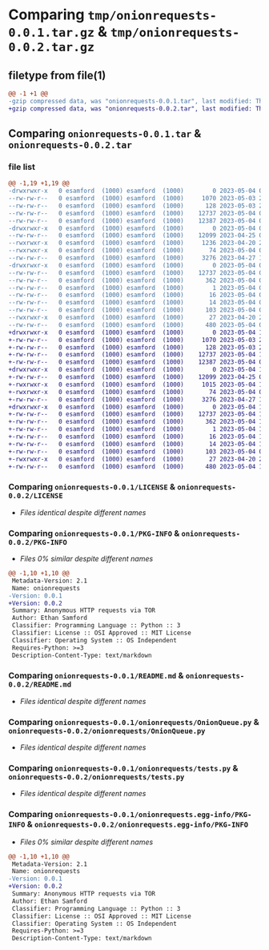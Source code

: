 # Comparing `tmp/onionrequests-0.0.1.tar.gz` & `tmp/onionrequests-0.0.2.tar.gz`

## filetype from file(1)

```diff
@@ -1 +1 @@
-gzip compressed data, was "onionrequests-0.0.1.tar", last modified: Thu May  4 06:44:58 2023, max compression
+gzip compressed data, was "onionrequests-0.0.2.tar", last modified: Thu May  4 17:13:13 2023, max compression
```

## Comparing `onionrequests-0.0.1.tar` & `onionrequests-0.0.2.tar`

### file list

```diff
@@ -1,19 +1,19 @@
-drwxrwxr-x   0 esamford  (1000) esamford  (1000)        0 2023-05-04 06:44:58.099187 onionrequests-0.0.1/
--rw-rw-r--   0 esamford  (1000) esamford  (1000)     1070 2023-05-03 22:31:31.000000 onionrequests-0.0.1/LICENSE
--rw-rw-r--   0 esamford  (1000) esamford  (1000)      128 2023-05-03 23:26:01.000000 onionrequests-0.0.1/MANIFEST.in
--rw-rw-r--   0 esamford  (1000) esamford  (1000)    12737 2023-05-04 06:44:58.099187 onionrequests-0.0.1/PKG-INFO
--rw-rw-r--   0 esamford  (1000) esamford  (1000)    12387 2023-05-04 06:18:44.000000 onionrequests-0.0.1/README.md
-drwxrwxr-x   0 esamford  (1000) esamford  (1000)        0 2023-05-04 06:44:58.095185 onionrequests-0.0.1/onionrequests/
--rw-rw-r--   0 esamford  (1000) esamford  (1000)    12099 2023-04-25 06:52:15.000000 onionrequests-0.0.1/onionrequests/OnionQueue.py
--rwxrwxr-x   0 esamford  (1000) esamford  (1000)     1236 2023-04-20 22:03:29.000000 onionrequests-0.0.1/onionrequests/OnionSession.py
--rwxrwxr-x   0 esamford  (1000) esamford  (1000)       74 2023-05-04 06:09:07.000000 onionrequests-0.0.1/onionrequests/__init__.py
--rw-rw-r--   0 esamford  (1000) esamford  (1000)     3276 2023-04-27 15:51:14.000000 onionrequests-0.0.1/onionrequests/tests.py
-drwxrwxr-x   0 esamford  (1000) esamford  (1000)        0 2023-05-04 06:44:58.099187 onionrequests-0.0.1/onionrequests.egg-info/
--rw-rw-r--   0 esamford  (1000) esamford  (1000)    12737 2023-05-04 06:44:58.000000 onionrequests-0.0.1/onionrequests.egg-info/PKG-INFO
--rw-rw-r--   0 esamford  (1000) esamford  (1000)      362 2023-05-04 06:44:58.000000 onionrequests-0.0.1/onionrequests.egg-info/SOURCES.txt
--rw-rw-r--   0 esamford  (1000) esamford  (1000)        1 2023-05-04 06:44:58.000000 onionrequests-0.0.1/onionrequests.egg-info/dependency_links.txt
--rw-rw-r--   0 esamford  (1000) esamford  (1000)       16 2023-05-04 06:44:58.000000 onionrequests-0.0.1/onionrequests.egg-info/requires.txt
--rw-rw-r--   0 esamford  (1000) esamford  (1000)       14 2023-05-04 06:44:58.000000 onionrequests-0.0.1/onionrequests.egg-info/top_level.txt
--rw-rw-r--   0 esamford  (1000) esamford  (1000)      103 2023-05-04 06:42:44.000000 onionrequests-0.0.1/pyproject.toml
--rwxrwxr-x   0 esamford  (1000) esamford  (1000)       27 2023-04-20 22:03:29.000000 onionrequests-0.0.1/requirements.txt
--rw-rw-r--   0 esamford  (1000) esamford  (1000)      480 2023-05-04 06:44:58.099187 onionrequests-0.0.1/setup.cfg
+drwxrwxr-x   0 esamford  (1000) esamford  (1000)        0 2023-05-04 17:13:13.027988 onionrequests-0.0.2/
+-rw-rw-r--   0 esamford  (1000) esamford  (1000)     1070 2023-05-03 22:31:31.000000 onionrequests-0.0.2/LICENSE
+-rw-rw-r--   0 esamford  (1000) esamford  (1000)      128 2023-05-03 23:26:01.000000 onionrequests-0.0.2/MANIFEST.in
+-rw-rw-r--   0 esamford  (1000) esamford  (1000)    12737 2023-05-04 17:13:13.027988 onionrequests-0.0.2/PKG-INFO
+-rw-rw-r--   0 esamford  (1000) esamford  (1000)    12387 2023-05-04 06:18:44.000000 onionrequests-0.0.2/README.md
+drwxrwxr-x   0 esamford  (1000) esamford  (1000)        0 2023-05-04 17:13:13.015988 onionrequests-0.0.2/onionrequests/
+-rw-rw-r--   0 esamford  (1000) esamford  (1000)    12099 2023-04-25 06:52:15.000000 onionrequests-0.0.2/onionrequests/OnionQueue.py
+-rwxrwxr-x   0 esamford  (1000) esamford  (1000)     1015 2023-05-04 17:11:59.000000 onionrequests-0.0.2/onionrequests/OnionSession.py
+-rwxrwxr-x   0 esamford  (1000) esamford  (1000)       74 2023-05-04 06:09:07.000000 onionrequests-0.0.2/onionrequests/__init__.py
+-rw-rw-r--   0 esamford  (1000) esamford  (1000)     3276 2023-04-27 15:51:14.000000 onionrequests-0.0.2/onionrequests/tests.py
+drwxrwxr-x   0 esamford  (1000) esamford  (1000)        0 2023-05-04 17:13:13.027988 onionrequests-0.0.2/onionrequests.egg-info/
+-rw-rw-r--   0 esamford  (1000) esamford  (1000)    12737 2023-05-04 17:13:12.000000 onionrequests-0.0.2/onionrequests.egg-info/PKG-INFO
+-rw-rw-r--   0 esamford  (1000) esamford  (1000)      362 2023-05-04 17:13:12.000000 onionrequests-0.0.2/onionrequests.egg-info/SOURCES.txt
+-rw-rw-r--   0 esamford  (1000) esamford  (1000)        1 2023-05-04 17:13:12.000000 onionrequests-0.0.2/onionrequests.egg-info/dependency_links.txt
+-rw-rw-r--   0 esamford  (1000) esamford  (1000)       16 2023-05-04 17:13:12.000000 onionrequests-0.0.2/onionrequests.egg-info/requires.txt
+-rw-rw-r--   0 esamford  (1000) esamford  (1000)       14 2023-05-04 17:13:12.000000 onionrequests-0.0.2/onionrequests.egg-info/top_level.txt
+-rw-rw-r--   0 esamford  (1000) esamford  (1000)      103 2023-05-04 06:42:44.000000 onionrequests-0.0.2/pyproject.toml
+-rwxrwxr-x   0 esamford  (1000) esamford  (1000)       27 2023-04-20 22:03:29.000000 onionrequests-0.0.2/requirements.txt
+-rw-rw-r--   0 esamford  (1000) esamford  (1000)      480 2023-05-04 17:13:13.027988 onionrequests-0.0.2/setup.cfg
```

### Comparing `onionrequests-0.0.1/LICENSE` & `onionrequests-0.0.2/LICENSE`

 * *Files identical despite different names*

### Comparing `onionrequests-0.0.1/PKG-INFO` & `onionrequests-0.0.2/PKG-INFO`

 * *Files 0% similar despite different names*

```diff
@@ -1,10 +1,10 @@
 Metadata-Version: 2.1
 Name: onionrequests
-Version: 0.0.1
+Version: 0.0.2
 Summary: Anonymous HTTP requests via TOR
 Author: Ethan Samford
 Classifier: Programming Language :: Python :: 3
 Classifier: License :: OSI Approved :: MIT License
 Classifier: Operating System :: OS Independent
 Requires-Python: >=3
 Description-Content-Type: text/markdown
```

### Comparing `onionrequests-0.0.1/README.md` & `onionrequests-0.0.2/README.md`

 * *Files identical despite different names*

### Comparing `onionrequests-0.0.1/onionrequests/OnionQueue.py` & `onionrequests-0.0.2/onionrequests/OnionQueue.py`

 * *Files identical despite different names*

### Comparing `onionrequests-0.0.1/onionrequests/tests.py` & `onionrequests-0.0.2/onionrequests/tests.py`

 * *Files identical despite different names*

### Comparing `onionrequests-0.0.1/onionrequests.egg-info/PKG-INFO` & `onionrequests-0.0.2/onionrequests.egg-info/PKG-INFO`

 * *Files 0% similar despite different names*

```diff
@@ -1,10 +1,10 @@
 Metadata-Version: 2.1
 Name: onionrequests
-Version: 0.0.1
+Version: 0.0.2
 Summary: Anonymous HTTP requests via TOR
 Author: Ethan Samford
 Classifier: Programming Language :: Python :: 3
 Classifier: License :: OSI Approved :: MIT License
 Classifier: Operating System :: OS Independent
 Requires-Python: >=3
 Description-Content-Type: text/markdown
```

